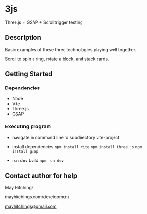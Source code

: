 

# 3js

Three.js + GSAP + Scrolltrigger testing

## Description

Basic examples of these three technologies playing well together.

Scroll to spin a ring, rotate a block, and stack cards.

## Getting Started

### Dependencies

* Node
* Vite
* Three.js
* GSAP

### Executing program

* navigate in command line to subdirectory vite-project 
* install dependencies
``` npm install vite ```
``` npm install three.js ```
``` npm install gsap ```

* run dev build
``` npm run dev ```


## Contact author for help

May Hitchings

mayhitchings.com/development

mayhitchings@gmail.com


